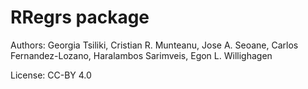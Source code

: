 # RRegrs package

Authors: Georgia Tsiliki, Cristian R. Munteanu, Jose A. Seoane, Carlos Fernandez-Lozano, Haralambos Sarimveis, Egon L. Willighagen

License: CC-BY 4.0
